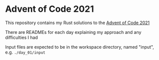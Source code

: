 # Advent of Code 2021

This repository contains my Rust solutions to the [Advent of Code 2021](https://adventofcode.com/2020)

There are READMEs for each day explaining my approach and any difficulties I had

Input files are expected to be in the workspace directory, named "input", e.g. `./day_01/input`
